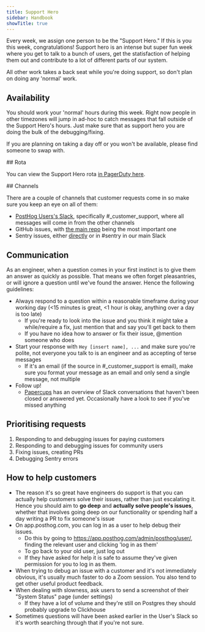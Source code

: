 ```yaml
---
title: Support Hero
sidebar: Handbook
showTitle: true
---
```


Every week, we assign one person to be the "Support Hero." If this is you this week, congratulations! Support hero is an intense but super fun week where you get to talk to a bunch of users, get the statisfaction of helping them out and contribute to a lot of different parts of our system.

All other work takes a back seat while you're doing support, so don't plan on doing any 'normal' work.

## Availability 

You should work your 'normal' hours during this week. Right now people in other timezones will jump in ad-hoc to catch messages that fall outside of the Support Hero's hours. Just make sure that as support hero you are doing the bulk of the debugging/fixing.

If you are planning on taking a day off or you won't be available, please find someone to swap with. 

## Rota

You can view the Support Hero rota [in PagerDuty here](https://posthog.pagerduty.com/schedules#PPLGE4G). 

## Channels

There are a couple of channels that customer requests come in so make sure you keep an eye on all of them:

- [PostHog Users's Slack](https://posthog.com/slack), specifically #_customer_support, where all messages will come in from the other channels
- GitHub issues, with [the main repo](https://github.com/posthog/posthog/issues) being the most important one
- Sentry issues, either [directly](https://sentry.io/organizations/posthog/issues/?project=1899813) or in #sentry in our main Slack

## Communication

As an engineer, when a question comes in your first instinct is to give them an answer as quickly as possible. That means we often forget pleasantries, or will ignore a question until we've found the answer. Hence the following guidelines:

- Always respond to a question within a reasonable timeframe during your working day (<15 minutes is great, <1 hour is okay, anything over a day is too late)
  - If you're ready to look into the issue and you think it might take a while/require a fix, just mention that and say you'll get back to them
  - If you have no idea how to answer or fix their issue, @mention someone who does
- Start your response with `Hey [insert name], ...` and make sure you're polite, not everyone you talk to is an engineer and as accepting of terse messages
  - If it's an email (if the source in #_customer_support is email), make sure you format your message as an email and only send a single message, not multiple
- Follow up! 
    - [Papercups](https://app.papercups.io/) has an overview of Slack conversations that haven't been closed or answered yet. Occasionally have a look to see if you've missed anything

## Prioritising requests

1. Responding to and debugging issues for paying customers
1. Responding to and debugging issues for community users
1. Fixing issues, creating PRs
1. Debugging Sentry errors

## How to help customers

- The reason it's so great have engineers do support is that you can actually help customers solve their issues, rather than just escalating it. Hence you should aim to **go deep** and **actually solve people's issues**, whether that involves going deep on our functionality or spending half a day writing a PR to fix someone's issue
- On app.posthog.com, you can log in as a user to help debug their issues.
    - Do this by going to https://app.posthog.com/admin/posthog/user/, finding the relevant user and clicking 'log in as them'
    - To go back to your old user, just log out
    - If they have asked for help it is safe to assume they've given permission for you to log in as them.
- When trying to debug an issue with a customer and it's not immediately obvious, it's usually much faster to do a Zoom session. You also tend to get other useful product feedback.
- When dealing with slowness, ask users to send a screenshot of their "System Status" page (under settings)
  - If they have a lot of volume and they're still on Postgres they should probably upgrade to Clickhouse 
- Sometimes questions will have been asked earlier in the User's Slack so it's worth searching through that if you're not sure.
